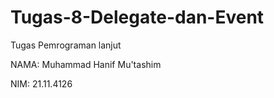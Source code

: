 # Tugas-8-Delegate-dan-Event
Tugas Pemrograman lanjut
 
NAMA: Muhammad Hanif Mu'tashim
 
NIM: 21.11.4126



